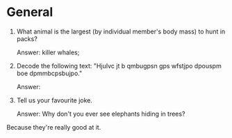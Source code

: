 # General

1. What animal is the largest (by individual member's body mass) to hunt in packs?
   
   Answer: killer whales;

2. Decode the following text: "HjuIvc jt b qmbugpsn gps wfstjpo dpouspm boe dpmmbcpsbujpo."
   
   Answer: 

3. Tell us your favourite joke.

   Answer: Why don't you ever see elephants hiding in trees?

Because they're really good at it.

